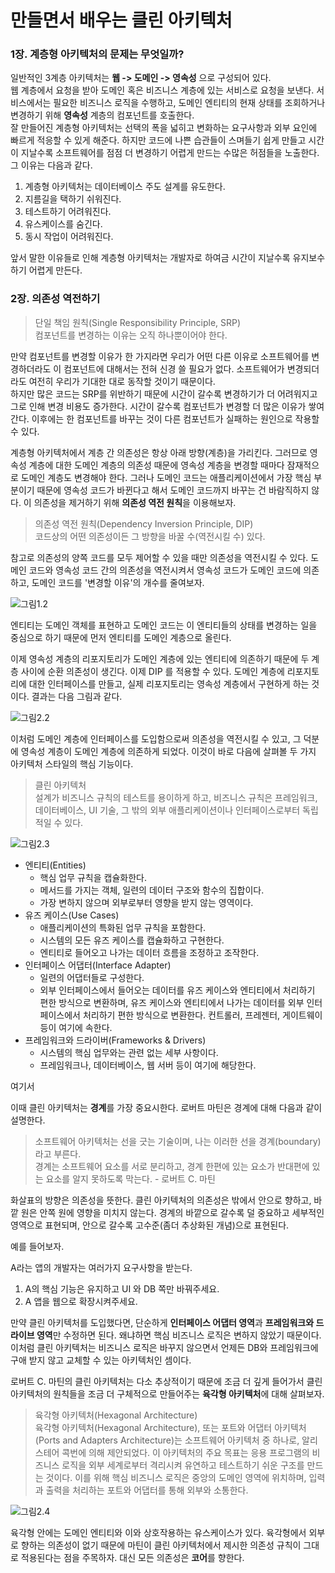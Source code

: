 # 만들면서 배우는 클린 아키텍처

### 1장. 계층형 아키텍처의 문제는 무엇일까?

일반적인 3계층 아키텍처는 **웹 -> 도메인 -> 영속성** 으로 구성되어 있다.  
웹 계층에서 요청을 받아 도메인 혹은 비즈니스 계층에 있는 서비스로 요청을 보낸다. 서비스에서는 필요한 비즈니스 로직을 수행하고, 도메인 엔티티의 현재 상태를 조회하거나 변경하기 위해 **영속성** 계층의 컴포넌트를 호출한다.  
잘 만들어진 계층형 아키텍처는 선택의 폭을 넓히고 변화하는 요구사항과 외부 요인에 빠르게 적응할 수 있게 해준다. 하지만 코드에 나쁜 습관들이 스며들기 쉽게 만들고 시간이 지날수록 소프트웨어를 점점 더 변경하기 어렵게 만드는 수많은 허점들을 노출한다. 그 이유는 다음과 같다.

1. 계층형 아키텍처는 데이터베이스 주도 설계를 유도한다.
2. 지름길을 택하기 쉬워진다.
3. 테스트하기 어려워진다.
4. 유스케이스를 숨긴다.
5. 동시 작업이 어려워진다.

앞서 말한 이유들로 인해 계층형 아키텍처는 개발자로 하여금 시간이 지날수록 유지보수하기 어렵게 만든다.



### 2장. 의존성 역전하기

> 단일 책임 원칙(Single Responsibility Principle, SRP)  
> 컴포넌트를 변경하는 이유는 오직 하나뿐이어야 한다.

만약 컴포넌트를 변경할 이유가 한 가지라면 우리가 어떤 다른 이유로 소프트웨어를 변경하더라도 이 컴포넌트에 대해서는 전혀 신경 쓸 필요가 없다. 소프트웨어가 변경되더라도 여전히 우리가 기대한 대로 동작할 것이기 때문이다.  
하지만 많은 코드는 SRP를 위반하기 때문에 시간이 갈수록 변경하기가 더 어려워지고 그로 인해 변경 비용도 증가한다. 시간이 갈수록 컴포넌트가 변경할 더 많은 이유가 쌓여간다. 이후에는 한 컴포넌트를 바꾸는 것이 다른 컴포넌트가 실패하는 원인으로 작용할 수 있다.

계층형 아키텍처에서 계층 간 의존성은 항상 아래 방향(계층)을 가리킨다. 그러므로 영속성 계층에 대한 도메인 계층의 의존성 때문에 영속성 계층을 변경할 때마다 잠재적으로 도메인 계층도 변경해야 한다. 그러나 도메인 코드는 애플리케이션에서 가장 핵심 부분이기 때문에 영속성 코드가 바뀐다고 해서 도메인 코드까지 바꾸는 건 바람직하지 않다. 이 의존성을 제거하기 위해 **의존성 역전 원칙**을 이용해보자.

> 의존성 역전 원칙(Dependency Inversion Principle, DIP)  
> 코드상의 어떤 의존성이든 그 방향을 바꿀 수(역전시킬 수) 있다.

참고로 의존성의 양쪽 코드를 모두 제어할 수 있을 때만 의존성을 역전시킬 수 있다.
도메인 코드와 영속성 코드 간의 의존성을 역전시켜서 영속성 코드가 도메인 코드에 의존하고, 도메인 코드를 '변경할 이유'의 개수를 줄여보자.

![그림1.2](/pic/그림1.2.png)

엔티티는 도메인 객체를 표현하고 도메인 코드는 이 엔티티들의 상태를 변경하는 일을 중심으로 하기 때문에 먼저 엔티티를 도메인 계층으로 올린다.

이제 영속성 계층의 리포지토리가 도메인 계층에 있는 엔티티에 의존하기 때문에 두 계층 사이에 순환 의존성이 생긴다. 이제 DIP 를 적용할 수 있다. 도메인 계층에 리포지토리에 대한 인터페이스를 만들고, 실제 리포지토리는 영속성 계층에서 구현하게 하는 것이다. 결과는 다음 그림과 같다.

![그림2.2](/pic/그림2.2.png)

이처럼 도메인 계층에 인터페이스를 도입함으로써 의존성을 역전시킬 수 있고, 그 덕분에 영속성 계층이 도메인 계층에 의존하게 되었다. 이것이 바로 다음에 살펴볼 두 가지 아키텍처 스타일의 핵심 기능이다.

> 클린 아키텍처  
설계가 비즈니스 규칙의 테스트를 용이하게 하고, 비즈니스 규칙은 프레임워크, 데이터베이스, UI 기술, 그 밖의 외부 애플리케이션이나 인터페이스로부터 독립적일 수 있다.

![그림2.3](/pic/그림2.3.png)

- 엔티티(Entities)
    - 핵심 업무 규칙을 캡슐화한다.
    - 메서드를 가지는 객체, 일련의 데이터 구조와 함수의 집합이다.
    - 가장 변하지 않으며 외부로부터 영향을 받지 않는 영역이다.
- 유즈 케이스(Use Cases)
    - 애플리케이션의 특화된 업무 규칙을 포함한다.
    - 시스템의 모든 유즈 케이스를 캡슐화하고 구현한다.
    - 엔티티로 들어오고 나가는 데이터 흐름을 조정하고 조작한다.
- 인터페이스 어댑터(Interface Adapter)
    - 일련의 어댑터들로 구성한다.
    - 외부 인터페이스에서 들어오는 데이터를 유즈 케이스와 엔티티에서 처리하기 편한 방식으로 변환하며, 유즈 케이스와 엔티티에서 나가는 데이터를 외부 인터페이스에서 처리하기 편한 방식으로 변환한다. 컨트롤러, 프레젠터, 게이트웨이 등이 여기에 속한다.
- 프레임워크와 드라이버(Frameworks & Drivers)
    - 시스템의 핵심 업무와는 관련 없는 세부 사항이다.
    - 프레임워크나, 데이터베이스, 웹 서버 등이 여기에 해당한다.

여기서

이때 클린 아키텍처는 **경계**를 가장 중요시한다. 로버트 마틴은 경계에 대해 다음과 같이 설명한다.
> 소프트웨어 아키텍처는 선을 긋는 기술이며, 나는 이러한 선을 경계(boundary)라고 부른다.  
> 경계는 소프트웨어 요소를 서로 분리하고, 경계 한편에 있는 요소가 반대편에 있는 요소를 알지 못하도록 막는다. - 로버트 C. 마틴

화살표의 방향은 의존성을 뜻한다. 클린 아키텍처의 의존성은 밖에서 안으로 향하고, 바깥 원은 안쪽 원에 영향을 미치지 않는다. 경계의 바깥으로 갈수록 덜 중요하고 세부적인 영역으로 표현되며, 안으로 갈수록 고수준(좀더 추상화된 개념)으로 표현된다.

예를 들어보자.

A라는 앱의 개발자는 여러가지 요구사항을 받는다.
1. A의 핵심 기능은 유지하고 UI 와 DB 쪽만 바꿔주세요.  
2. A 앱을 웹으로 확장시켜주세요.  

만약 클린 아키텍처를 도입했다면, 단순하게 **인터페이스 어댑터 영역**과 **프레임워크와 드라이브 영역**만 수정하면 된다. 왜냐하면 핵심 비즈니스 로직은 변하지 않았기 때문이다. 이처럼 클린 아키텍처는 비즈니스 로직은 바꾸지 않으면서 언제든 DB와 프레임워크에 구애 받지 않고 교체할 수 있는 아키텍처인 셈이다.

로버트 C. 마틴의 클린 아키텍처는 다소 추상적이기 때문에 조금 더 깊게 들어가서 클린 아키텍처의 원칙들을 조금 더 구체적으로 만들어주는 **육각형 아키텍처**에 대해 살펴보자.

> 육각형 아키텍처(Hexagonal Architecture)  
> 육각형 아키텍처(Hexagonal Architecture), 또는 포트와 어댑터 아키텍처(Ports and Adapters Architecture)는 소프트웨어 아키텍처 중 하나로, 알리스테어 콕번에 의해 제안되었다.
> 이 아키텍처의 주요 목표는 응용 프로그램의 비즈니스 로직을 외부 세계로부터 격리시켜 유연하고 테스트하기 쉬운 구조를 만드는 것이다.
이를 위해 핵심 비즈니스 로직은 중앙의 도메인 영역에 위치하며, 입력과 출력을 처리하는 포트와 어댑터를 통해 외부와 소통한다.

![그림2.4](/pic/그림2.4.png)

육각형 안에는 도메인 엔티티와 이와 상호작용하는 유스케이스가 있다. 육각형에서 외부로 향하는 의존성이 없기 때문에 마틴이 클린 아키텍처에서 제시한 의존성 규칙이 그대로 적용된다는 점을 주목하자. 대신 모든 의존성은 **코어**를 향한다.